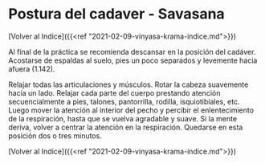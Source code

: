 # Postura del cadaver - Savasana


[Volver al Indice]({{<ref "2021-02-09-vinyasa-krama-indice.md">}})

Al final de la práctica se recomienda descansar en la posición del
cadáver. Acostarse de espaldas al suelo, pies un poco separados y
levemente hacia afuera (1.142).

Relajar todas las articulaciones y músculos. Rotar la cabeza suavemente
hacia un lado. Relajar cada parte del cuerpo prestando atención
secuencialmente a pies, talones, pantorrilla, rodilla, isquiotibiales,
etc. Luego mover la atención al interior del pecho y percibir el
enlentecimiento de la respiración, hasta que se vuelva agradable y
suave. Si la mente deriva, volver a centrar la atención en la
respiración. Quedarse en esta posición dos o tres minutos.

[Volver al Indice]({{<ref "2021-02-09-vinyasa-krama-indice.md">}})

